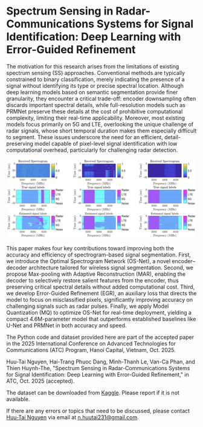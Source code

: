 # Spectrum Sensing in Radar-Communications Systems for Signal Identification: Deep Learning with Error-Guided Refinement 

The motivation for this research arises from the limitations of existing spectrum sensing (SS) approaches. Conventional methods are typically constrained to binary classification, merely indicating the presence of a signal without identifying its type or precise spectral location. Although deep learning models based on semantic segmentation provide finer granularity, they encounter a critical trade-off: encoder downsampling often discards important spectral details, while full-resolution models such as PRMNet preserve these details at the cost of prohibitive computational complexity, limiting their real-time applicability. Moreover, most existing models focus primarily on 5G and LTE, overlooking the unique challenge of radar signals, whose short temporal duration makes them especially difficult to segment. These issues underscore the need for an efficient, detail-preserving model capable of pixel-level signal identification with low computational overhead, particularly for challenging radar detection.

![Some segmented spectrograms versus the ground truths of OS-Net.](results.png)

This paper makes four key contributions toward improving both the accuracy and efficiency of spectrogram-based signal segmentation. First, we introduce the Optimal Spectrogram Network (OS-Net), a novel encoder–decoder architecture tailored for wireless signal segmentation. Second, we propose Max-pooling with Adaptive Reconstruction (MAR), enabling the decoder to selectively restore salient features from the encoder, thus preserving critical spectral details without added computational cost. Third, we develop Error-Guided Refinement (EGR), an auxiliary loss that directs the model to focus on misclassified pixels, significantly improving accuracy on challenging signals such as radar pulses. Finally, we apply Model Quantization (MQ) to optimize OS-Net for real-time deployment, yielding a compact 4.6M-parameter model that outperforms established baselines like U-Net and PRMNet in both accuracy and speed.

The Python code and dataset provided here are part of the accepted paper in the 2025 International Conference on Advanced Technologies for Communications (ATC) Program, Hanoi Capital, Vietnam, Oct. 2025.

Huu-Tai Nguyen, Hai-Trang Phuoc Dang, Minh-Thanh Le, Van-Ca Phan, and Thien Huynh-The, "Spectrum Sensing in Radar-Communications Systems for Signal Identification: Deep Learning with Error-Guided Refinement," in ATC, Oct. 2025 (accepted).

The dataset can be downloaded from [Kaggle](https://www.kaggle.com/datasets/huutai23012003/radar-5g-lte-spectrogram-c03/data). Please report if it is not available.

If there are any errors or topics that need to be discussed, please contact [Huu-Tai Nguyen](https://github.com/HuuTaiNg) via email at n.huutai231@gmail.com.





